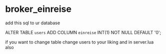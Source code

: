 # broker_einreise

add this sql to ur database

ALTER TABLE `users` ADD COLUMN `einreise` INT(1) NOT NULL DEFAULT '0';

if you want to change table change users to your liking and in server.lua also
